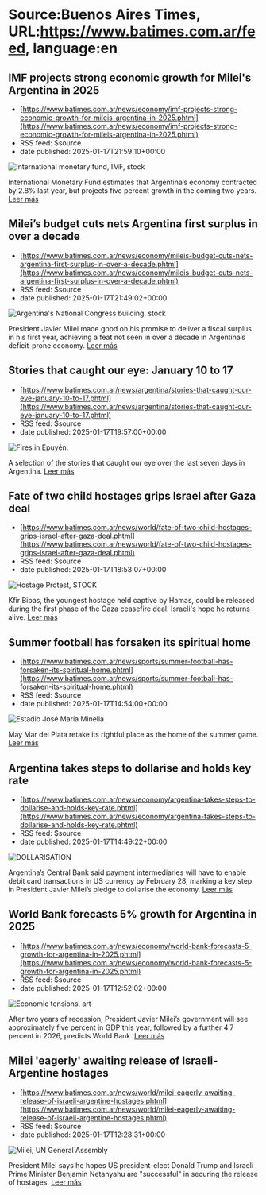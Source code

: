 # Source:Buenos Aires Times, URL:https://www.batimes.com.ar/feed, language:en

## IMF projects strong economic growth for Milei's Argentina in 2025
 - [https://www.batimes.com.ar/news/economy/imf-projects-strong-economic-growth-for-mileis-argentina-in-2025.phtml](https://www.batimes.com.ar/news/economy/imf-projects-strong-economic-growth-for-mileis-argentina-in-2025.phtml)
 - RSS feed: $source
 - date published: 2025-01-17T21:59:10+00:00

<p><img src="https://fotos.perfil.com/2024/07/08/trim/540/304/international-monetary-fund-imf-stock-1832195.jpg" alt="international monetary fund, IMF, stock" /></p>International Monetary Fund estimates that Argentina’s economy contracted by 2.8% last year, but projects five percent growth in the coming two years.
 <a href="https://www.batimes.com.ar/news/economy/imf-projects-strong-economic-growth-for-mileis-argentina-in-2025.phtml">Leer más</a>

## Milei’s budget cuts nets Argentina first surplus in over a decade
 - [https://www.batimes.com.ar/news/economy/mileis-budget-cuts-nets-argentina-first-surplus-in-over-a-decade.phtml](https://www.batimes.com.ar/news/economy/mileis-budget-cuts-nets-argentina-first-surplus-in-over-a-decade.phtml)
 - RSS feed: $source
 - date published: 2025-01-17T21:49:02+00:00

<p><img src="https://fotos.perfil.com/2025/01/17/trim/540/304/argentinas-national-congress-building-stock-1950168.jpg" alt="Argentina's National Congress building, stock" /></p>President Javier Milei made good on his promise to deliver a fiscal surplus in his first year, achieving a feat not seen in over a decade in Argentina’s deficit-prone economy. <a href="https://www.batimes.com.ar/news/economy/mileis-budget-cuts-nets-argentina-first-surplus-in-over-a-decade.phtml">Leer más</a>

## Stories that caught our eye: January 10 to 17
 - [https://www.batimes.com.ar/news/argentina/stories-that-caught-our-eye-january-10-to-17.phtml](https://www.batimes.com.ar/news/argentina/stories-that-caught-our-eye-january-10-to-17.phtml)
 - RSS feed: $source
 - date published: 2025-01-17T19:57:00+00:00

<p><img src="https://fotos.perfil.com/2025/01/17/trim/540/304/fires-in-epuyen-1949690.jpg" alt="Fires in Epuyén." /></p>A selection of the stories that caught our eye over the last seven days in Argentina. <a href="https://www.batimes.com.ar/news/argentina/stories-that-caught-our-eye-january-10-to-17.phtml">Leer más</a>

## Fate of two child hostages grips Israel after Gaza deal
 - [https://www.batimes.com.ar/news/world/fate-of-two-child-hostages-grips-israel-after-gaza-deal.phtml](https://www.batimes.com.ar/news/world/fate-of-two-child-hostages-grips-israel-after-gaza-deal.phtml)
 - RSS feed: $source
 - date published: 2025-01-17T18:53:07+00:00

<p><img src="https://fotos.perfil.com/2025/01/17/trim/540/304/hostage-protest-stock-1949986.jpg" alt="Hostage Protest, STOCK" /></p>Kfir Bibas, the youngest hostage held captive by Hamas, could be released during the first phase of the Gaza ceasefire deal. Israeli's hope he returns alive.  <a href="https://www.batimes.com.ar/news/world/fate-of-two-child-hostages-grips-israel-after-gaza-deal.phtml">Leer más</a>

## Summer football has forsaken its spiritual home
 - [https://www.batimes.com.ar/news/sports/summer-football-has-forsaken-its-spiritual-home.phtml](https://www.batimes.com.ar/news/sports/summer-football-has-forsaken-its-spiritual-home.phtml)
 - RSS feed: $source
 - date published: 2025-01-17T14:54:00+00:00

<p><img src="https://fotos.perfil.com/2025/01/17/trim/540/304/estadio-jose-maria-minella-1949688.jpg" alt="Estadio José María Minella" /></p>May Mar del Plata retake its rightful place as the home of the summer game.
 <a href="https://www.batimes.com.ar/news/sports/summer-football-has-forsaken-its-spiritual-home.phtml">Leer más</a>

## Argentina takes steps to dollarise and holds key rate
 - [https://www.batimes.com.ar/news/economy/argentina-takes-steps-to-dollarise-and-holds-key-rate.phtml](https://www.batimes.com.ar/news/economy/argentina-takes-steps-to-dollarise-and-holds-key-rate.phtml)
 - RSS feed: $source
 - date published: 2025-01-17T14:49:22+00:00

<p><img src="https://fotos.perfil.com/2023/09/25/trim/540/304/dollarisation-1661305.jpg" alt="DOLLARISATION" /></p>Argentina’s Central Bank said payment intermediaries will have to enable debit card transactions in US currency by February 28, marking a key step in President Javier Milei’s pledge to dollarise the economy. <a href="https://www.batimes.com.ar/news/economy/argentina-takes-steps-to-dollarise-and-holds-key-rate.phtml">Leer más</a>

## World Bank forecasts 5% growth for Argentina in 2025
 - [https://www.batimes.com.ar/news/economy/world-bank-forecasts-5-growth-for-argentina-in-2025.phtml](https://www.batimes.com.ar/news/economy/world-bank-forecasts-5-growth-for-argentina-in-2025.phtml)
 - RSS feed: $source
 - date published: 2025-01-17T12:52:02+00:00

<p><img src="https://fotos.perfil.com/2025/01/17/trim/540/304/economic-tensions-art-1949685.jpg" alt="Economic tensions, art" /></p>After two years of recession, President Javier Milei’s government will see approximately five percent in GDP this year, followed by a further 4.7 percent in 2026, predicts World Bank.
 <a href="https://www.batimes.com.ar/news/economy/world-bank-forecasts-5-growth-for-argentina-in-2025.phtml">Leer más</a>

## Milei 'eagerly' awaiting release of Israeli-Argentine hostages
 - [https://www.batimes.com.ar/news/world/milei-eagerly-awaiting-release-of-israeli-argentine-hostages.phtml](https://www.batimes.com.ar/news/world/milei-eagerly-awaiting-release-of-israeli-argentine-hostages.phtml)
 - RSS feed: $source
 - date published: 2025-01-17T12:28:31+00:00

<p><img src="https://fotos.perfil.com/2024/10/23/trim/540/304/milei-un-general-assembly-1896968.jpg" alt="Milei, UN General Assembly" /></p>President Milei says he hopes US president-elect Donald Trump and Israeli Prime Minister Benjamin Netanyahu are "successful" in securing the release of hostages. <a href="https://www.batimes.com.ar/news/world/milei-eagerly-awaiting-release-of-israeli-argentine-hostages.phtml">Leer más</a>

